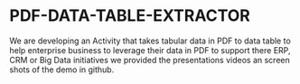 # PDF-DATA-TABLE-EXTRACTOR
We are developing an Activity that takes tabular data in PDF to data table to help enterprise business to leverage their data in PDF to support there ERP, CRM or Big Data initiatives
we provided the presentations videos an screen shots of the demo in github.

